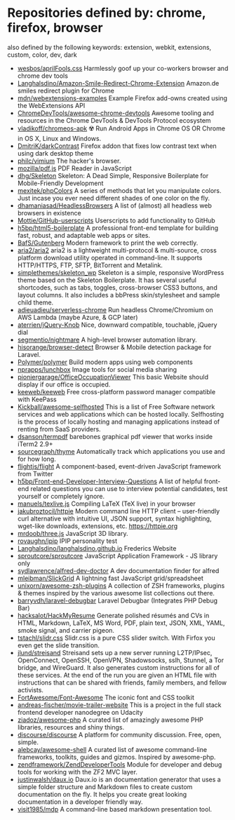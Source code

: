 # Repositories defined by: chrome, firefox, browser

also defined by the following keywords: extension, webkit, extensions, custom, color, dev, dark

- [wesbos/aprilFools.css](https://github.com/wesbos/aprilFools.css)
  Harmlessly goof up your co-workers browser and chrome dev tools
- [Langhalsdino/Amazon-Smile-Redirect-Chrome-Extension](https://github.com/Langhalsdino/Amazon-Smile-Redirect-Chrome-Extension)
  Amazon.de smiles redirect plugin for Chrome
- [mdn/webextensions-examples](https://github.com/mdn/webextensions-examples)
  Example Firefox add-owns created using the WebExtensions API
- [ChromeDevTools/awesome-chrome-devtools](https://github.com/ChromeDevTools/awesome-chrome-devtools)
  Awesome tooling and resources in the Chrome DevTools & DevTools Protocol ecosystem
- [vladikoff/chromeos-apk](https://github.com/vladikoff/chromeos-apk)
  ☢️  Run Android Apps in Chrome OS OR Chrome in OS X, Linux and Windows.
- [DmitriK/darkContrast](https://github.com/DmitriK/darkContrast)
  Firefox addon that fixes low contrast text when using dark desktop theme
- [philc/vimium](https://github.com/philc/vimium)
  The hacker's browser.
- [mozilla/pdf.js](https://github.com/mozilla/pdf.js)
  PDF Reader in JavaScript
- [dhg/Skeleton](https://github.com/dhg/Skeleton)
  Skeleton: A Dead Simple, Responsive Boilerplate for Mobile-Friendly Development
- [mexitek/phpColors](https://github.com/mexitek/phpColors)
  A series of methods that let you manipulate colors. Just incase you ever need different shades of one color on the fly.
- [dhamaniasad/HeadlessBrowsers](https://github.com/dhamaniasad/HeadlessBrowsers)
  A list of (almost) all headless web browsers in existence
- [Mottie/GitHub-userscripts](https://github.com/Mottie/GitHub-userscripts)
  Userscripts to add functionality to GitHub
- [h5bp/html5-boilerplate](https://github.com/h5bp/html5-boilerplate)
  A professional front-end template for building fast, robust, and adaptable web apps or sites.
- [BafS/Gutenberg](https://github.com/BafS/Gutenberg)
  Modern framework to print the web correctly. 
- [aria2/aria2](https://github.com/aria2/aria2)
  aria2 is a lightweight multi-protocol & multi-source, cross platform download utility operated in command-line. It supports HTTP/HTTPS, FTP, SFTP, BitTorrent and Metalink.
- [simplethemes/skeleton_wp](https://github.com/simplethemes/skeleton_wp)
  Skeleton is a simple, responsive WordPress theme based on the Skeleton Boilerplate. It has several useful shortcodes, such as tabs, toggles, cross-browser CSS3 buttons, and layout columns. It also includes a bbPress skin/stylesheet and sample child theme.
- [adieuadieu/serverless-chrome](https://github.com/adieuadieu/serverless-chrome)
  Run headless Chrome/Chromium on AWS Lambda (maybe Azure, & GCP later)
- [aterrien/jQuery-Knob](https://github.com/aterrien/jQuery-Knob)
  Nice, downward compatible, touchable, jQuery dial
- [segmentio/nightmare](https://github.com/segmentio/nightmare)
  A high-level browser automation library.
- [hisorange/browser-detect](https://github.com/hisorange/browser-detect)
  Browser & Mobile detection package for Laravel.
- [Polymer/polymer](https://github.com/Polymer/polymer)
  Build modern apps using web components
- [nprapps/lunchbox](https://github.com/nprapps/lunchbox)
  Image tools for social media sharing
- [pioniergarage/OfficeOccupationViewer](https://github.com/pioniergarage/OfficeOccupationViewer)
  This basic Website should display if our office is occupied.
- [keeweb/keeweb](https://github.com/keeweb/keeweb)
  Free cross-platform password manager compatible with KeePass
- [Kickball/awesome-selfhosted](https://github.com/Kickball/awesome-selfhosted)
  This is a list of Free Software network services and web applications which can be hosted locally. Selfhosting is the process of locally hosting and managing applications instead of renting from SaaS providers.
- [dsanson/termpdf](https://github.com/dsanson/termpdf)
  barebones graphical pdf viewer that works inside iTerm2 2.9+
- [sourcegraph/thyme](https://github.com/sourcegraph/thyme)
  Automatically track which applications you use and for how long.
- [flightjs/flight](https://github.com/flightjs/flight)
  A component-based, event-driven JavaScript framework from Twitter
- [h5bp/Front-end-Developer-Interview-Questions](https://github.com/h5bp/Front-end-Developer-Interview-Questions)
  A list of helpful front-end related questions you can use to interview potential candidates, test yourself or completely ignore.
- [manuels/texlive.js](https://github.com/manuels/texlive.js)
  Compiling LaTeX (TeX live) in your browser
- [jakubroztocil/httpie](https://github.com/jakubroztocil/httpie)
  Modern command line HTTP client – user-friendly curl alternative with intuitive UI, JSON support, syntax highlighting, wget-like downloads, extensions, etc.  https://httpie.org
- [mrdoob/three.js](https://github.com/mrdoob/three.js)
  JavaScript 3D library.
- [rovaughn/ipip](https://github.com/rovaughn/ipip)
  IPIP personality test
- [Langhalsdino/langhalsdino.github.io](https://github.com/Langhalsdino/langhalsdino.github.io)
  Frederics Website
- [sproutcore/sproutcore](https://github.com/sproutcore/sproutcore)
  JavaScript Application Framework - JS library only
- [sydlawrence/alfred-dev-doctor](https://github.com/sydlawrence/alfred-dev-doctor)
  A dev documentation finder for alfred
- [mleibman/SlickGrid](https://github.com/mleibman/SlickGrid)
  A lightning fast JavaScript grid/spreadsheet
- [unixorn/awesome-zsh-plugins](https://github.com/unixorn/awesome-zsh-plugins)
  A collection of ZSH frameworks, plugins & themes inspired by the various awesome list collections out there.
- [barryvdh/laravel-debugbar](https://github.com/barryvdh/laravel-debugbar)
  Laravel Debugbar (Integrates PHP Debug Bar)
- [hacksalot/HackMyResume](https://github.com/hacksalot/HackMyResume)
  Generate polished résumés and CVs in HTML, Markdown, LaTeX, MS Word, PDF, plain text, JSON, XML, YAML, smoke signal, and carrier pigeon.
- [tstachl/slidr.css](https://github.com/tstachl/slidr.css)
  Slidr.css is a pure CSS slider switch. With Firfox you even get the slide transition.
- [jlund/streisand](https://github.com/jlund/streisand)
  Streisand sets up a new server running L2TP/IPsec, OpenConnect, OpenSSH, OpenVPN, Shadowsocks, sslh, Stunnel, a Tor bridge, and WireGuard. It also generates custom instructions for all of these services. At the end of the run you are given an HTML file with instructions that can be shared with friends, family members, and fellow activists.
- [FortAwesome/Font-Awesome](https://github.com/FortAwesome/Font-Awesome)
  The iconic font and CSS toolkit
- [andreas-fischer/movie-trailer-website](https://github.com/andreas-fischer/movie-trailer-website)
  This is a project in the full stack frontend developer nanodegree on Udacity
- [ziadoz/awesome-php](https://github.com/ziadoz/awesome-php)
  A curated list of amazingly awesome PHP libraries, resources and shiny things.
- [discourse/discourse](https://github.com/discourse/discourse)
  A platform for community discussion. Free, open, simple.
- [alebcay/awesome-shell](https://github.com/alebcay/awesome-shell)
  A curated list of awesome command-line frameworks, toolkits, guides and gizmos. Inspired by awesome-php.
- [zendframework/ZendDeveloperTools](https://github.com/zendframework/ZendDeveloperTools)
  Module for developer and debug tools for working with the ZF2 MVC layer.
- [justinwalsh/daux.io](https://github.com/justinwalsh/daux.io)
  Daux.io is an documentation generator that uses a simple folder structure and Markdown files to create custom documentation on the fly. It helps you create great looking documentation in a developer friendly way.
- [visit1985/mdp](https://github.com/visit1985/mdp)
  A command-line based markdown presentation tool.
